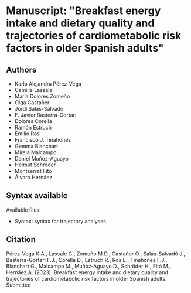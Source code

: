 # Manuscript: "Breakfast energy intake and dietary quality and trajectories of cardiometabolic risk factors in older Spanish adults"
## Authors
- Karla Alejandra Pérez-Vega
- Camille Lassale
- María Dolores Zomeño
- Olga Castañer
- Jordi Salas-Salvadó
- F. Javier Basterra-Gortari
- Dolores Corella
- Ramón Estruch
- Emilio Ros
- Francisco J. Tinahones
- Gemma Blanchart
- Mireia Malcampo
- Daniel Muñoz-Aguayo
- Helmut Schröder
- Montserrat Fitó
- Álvaro Hernáez


## Syntax available
Available files: 
- Syntax: syntax for trajectory analyses


## Citation
Pérez-Vega K.A., Lassale C., Zomeño M.D., Castañer O., Salas-Salvadó J., Basterra-Gortari F.J., Corella D., Estruch R., Ros E., Tinahones F.J., Blanchart G., Malcampo M., Muñoz-Aguayo D., Schröder H., Fitó M., Hernáez A. (2023). Breakfast energy intake and dietary quality and trajectories of cardiometabolic risk factors in older Spanish adults. Submitted
